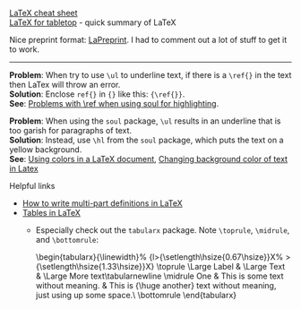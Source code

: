
[LaTeX cheat sheet](https://wch.github.io/latexsheet/)  
[LaTeX for tabletop](https://vladar.bearblog.dev/latex-for-tabletop/) - quick summary of LaTeX  

Nice preprint format: [LaPreprint](https://github.com/roaldarbol/LaPreprint). I had to comment out a lot of stuff to get it to work.

---

**Problem**: When try to use `\ul` to underline text, if there is a `\ref{}` in the text then LaTex will throw an error.  
**Solution**: Enclose `ref{}` in `{}` like this: `{\ref{}}`.  
**See**: [Problems with \ref when using soul for highlighting](https://tex.stackexchange.com/questions/23307/problems-with-ref-when-using-soul-for-highlighting).

**Problem**: When using the `soul` package, `\ul` results in an underline that is too garish for paragraphs of text.  
**Solution**: Instead, use `\hl` from the `soul` package, which puts the text on a yellow background.  
**See**: [Using colors in a LaTeX document](https://texblog.org/2015/05/20/using-colors-in-a-latex-document/), [Changing background color of text in Latex](https://tex.stackexchange.com/questions/136742/changing-background-color-of-text-in-latex)


Helpful links

- [How to write multi-part definitions in LaTeX](https://www.johndcook.com/blog/2009/09/14/latex-multi-part-definitions/)
- [Tables in LaTeX](https://robjhyndman.com/hyndsight/tables-in-latex/)
    - Especially check out the `tabularx` package. Note `\toprule`, `\midrule`, and `\bottomrule`:
        
        \begin{tabularx}{\linewidth}%            {l>{\setlength\hsize{0.67\hsize}}X%
              >{\setlength\hsize{1.33\hsize}}X}
        \toprule
        \Large Label & \Large Text
            & \Large More text\tabularnewline
        \midrule
        One & This is some text without meaning.
            & This is {\huge another} text without meaning,
              just using up some space.\\
        \bottomrule
        \end{tabularx}
        
